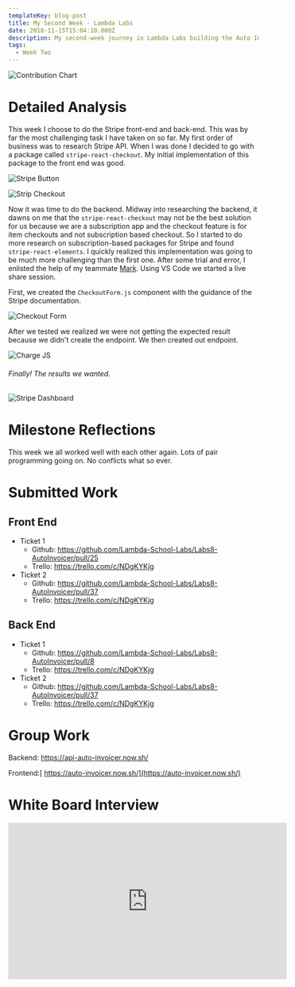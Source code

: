 ```yaml
---
templateKey: blog-post
title: My Second Week - Lambda Labs
date: 2018-11-15T15:04:10.000Z
description: My second-week journey in Lambda Labs building the Auto Invoicer!!
tags:
  - Week Two
---
```

![Contribution Chart](/img/contributionsgit111518.png)

# Detailed Analysis

This week I choose to do the Stripe front-end and back-end. This was by far the most challenging task I have taken on so far. My first order of business was to research Stripe API. When I was done I decided to go with a package called `stripe-react-checkout`. My initial implementation of this package to the front end was good.

![Stripe Button](/img/stripebutton.png)

![Strip Checkout ](/img/stripecheckout.png)

Now it was time to do the backend. Midway into researching the backend, it dawns on me that the `stripe-react-checkout` may not be the best solution for us because we are a subscription app and the checkout feature is for item checkouts and not subscription based checkout. So I started to do more research on subscription-based packages for Stripe and found `stripe-react-elements`. I quickly realized this implementation was going to be much more challenging than the first one. After some trial and error, I enlisted the help of my teammate [Mark](https://github.com/markdavidwilliams). Using VS Code we started a live share session.

First, we created the `CheckoutForm.js` component with the guidance of the Stripe documentation.

![Checkout Form](/img/checkoutform.png)

After we tested we realized we were not getting the expected result because we didn't create the endpoint. We then created out endpoint.

![Charge JS](/img/chargejs.png)

###### Finally! The results we wanted.

![Stripe Dashboard](/img/stripedashbard.png)

# Milestone Reflections

This week we all worked well with each other again. Lots of pair programming going on. No conflicts what so ever.

# Submitted Work

## Front End

* Ticket 1
  * Github: <https://github.com/Lambda-School-Labs/Labs8-AutoInvoicer/pull/25>
  * Trello: <https://trello.com/c/NDgKYKjg>
* Ticket 2
  * Github: <https://github.com/Lambda-School-Labs/Labs8-AutoInvoicer/pull/37>
  * Trello: <https://trello.com/c/NDgKYKjg>

## Back End

* Ticket 1
  * Github: <https://github.com/Lambda-School-Labs/Labs8-AutoInvoicer/pull/8>
  * Trello: <https://trello.com/c/NDgKYKjg>
* Ticket 2
  * Github: <https://github.com/Lambda-School-Labs/Labs8-AutoInvoicer/pull/37>
  * Trello: <https://trello.com/c/NDgKYKjg>

# Group Work

Backend: <https://api-auto-invoicer.now.sh/>

Frontend:[ https://auto-invoicer.now.sh/](https://auto-invoicer.now.sh/)

# White Board Interview

<iframe width="560" height="315" src="https://www.youtube.com/embed/ALw0wYPtkZE" frameborder="0" allow="accelerometer; autoplay; encrypted-media; gyroscope; picture-in-picture" allowfullscreen></iframe>
